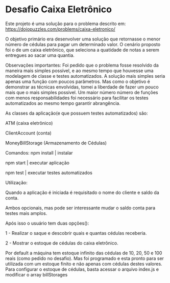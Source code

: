 # Desafio Caixa Eletrônico

Este projeto é uma solução para o problema descrito em:
https://dojopuzzles.com/problems/caixa-eletronico/

O objetivo primário era desenvolver uma solução que retornasse o menor número de cédulas para pagar um determinado valor.
O cenário proposto foi o de um caixa eletrônico, que seleciona a quatidade de notas a serem entregues ao sacar uma quantia.

Observações importantes:
Foi pedido que o problema fosse resolvido da maneira mais simples possível, e ao mesmo tempo que houvesse uma modelagem de classe e testes automatizados.
A solução mais simples seria apenas uma função com poucos parâmetros.
Mas como o objetivo é demonstrar as técnicas envolvidas, tomei a liberdade de fazer um pouco mais que o mais simples possivel.
Um maior número número de funções com menos responsabilidades foi necessário para facilitar os testes automatizados ao mesmo tempo garantir abrangência.

As classes da aplicação(e que possuem testes automatizados) são:

ATM (caixa eletrônico)

ClientAccount (conta)

MoneyBillStorage (Armazenamento de Cédulas)

Comandos:
npm install | instalar

npm start | executar aplicação

npm test | executar testes automatizados

Utilização:

Quando a aplicação é iniciada é requisitado o nome do cliente e saldo da conta.

Ambos opcionais, mas pode ser interessante mudar o saldo conta para testes mais amplos.

Após isso o usuário tem duas opções():

1 - Realizar o saque e descobrir quais e quantas cédulas receberia.

2 - Mostrar o estoque de cédulas do caixa eletrônico.

Por default a máquina tem estoque infinito das cédulas de 10, 20, 50 e 100 reais (como pedido no desafio).
Mas foi programado e esta pronto para ser utilizada com um estoque finito e não apenas com cédulas destes valores.
Para configurar o estoque de cédulas, basta acessar o arquivo index.js e modificar o array billStorages
